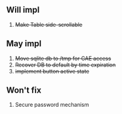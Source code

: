 ## Will impl
1. ~~Make Table side-scrollable~~

## May impl
1. ~~Move sqlite db to /tmp for GAE access~~
2. ~~Recover DB to default by time expiration~~
3. ~~implement button active state~~

## Won't fix
1. Secure password mechanism

